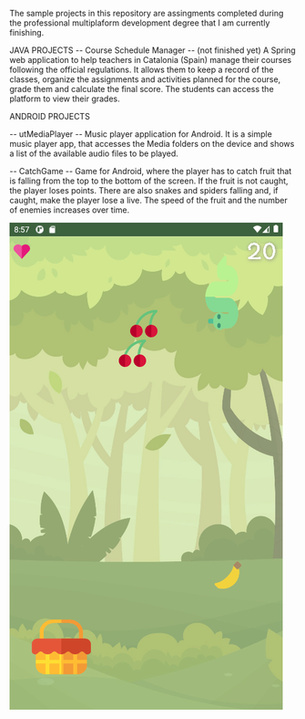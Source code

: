 The sample projects in this repository are assingments completed during the professional multiplaform development degree that I am currently finishing.

JAVA PROJECTS
-- Course Schedule Manager -- (not finished yet)
A Spring web application to help teachers in Catalonia (Spain) manage their courses following the official regulations. It allows them to keep a record of the classes, organize the assignments and activities planned for the course, grade them and calculate the final score. The students can access the platform to view their grades.

ANDROID PROJECTS

-- utMediaPlayer --
Music player application for Android. It is a simple music player app, that accesses the Media folders on the device and shows a list of the available audio files to be played.

-- CatchGame --
Game for Android, where the player has to catch fruit that is falling from the top to the bottom of the screen. If the fruit is not caught, the player loses points. There are also snakes and spiders falling and, if caught, make the player lose a live. The speed of the fruit and the number of enemies increases over time.

<img src="https://github.com/IreneOrtaCintado/SampleProjects/blob/master/Screenshots/CatchGame/game.png" alt="CatchGame - Game screen" title="CatchGame - Game screen" style="hight:20em">
